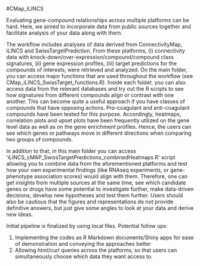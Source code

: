 #CMap_iLINCS

Evaluating gene-compound relationships across multiple platforms can be hard. Here, we aimed to incorporate data from public sources together and facilitate analysis of your data along with them.

The workflow includes analyses of data derived from ConnectivityMap, iLINCS and SwissTargetPrediction. From these platforms, (i) connectivity data with knock-down/over-expression/compound/compound class signatures, (ii) gene expression profiles, (iii) target predictions for the compounds of interests, were retrieved and analyzed. On the main folder, you can access major functions that are used throughout the workflow (see CMap_iLINCS_SwissTarget_functions.R). Inside each folder, you can also access data from the relevant databases and try out the R scripts to see how signatures from different compounds align or contrast with one another. This can become quite a useful approach if you have classes of compounds that have opposing actions. Pro-coagulant and anti-coagulant compounds have been tested for this purpose. Accordingly, heatmaps, correlation plots and upset plots have been frequently utilized on the gene level data as well as on the gene enrichment profiles. Hence, the users can see which genes or pathways move in different directions when comparing two groups of compounds.

In addition to that, in this main folder you can access 'iLINCS_cMAP_SwissTargetPredictions_combinedHeatmaps.R' script allowing you to combine data from the aforementioned platforms and test how your own experimental findings (like RNAseq experiments, or gene-phenotype association scores) would align with them. Therefore, one can get insights from multiple sources at the same time, see which candidate genes or drugs have some potential to investigate further, make data-driven decisions, develop new hypotheses and test them further. Users should also be cautious that the figures and representations do not provide definitive answers, but just give some angles to look at your data and derive new ideas.

Initial pipeline is finalized by using local files. Potential follow ups:
1) Implementing the codes as R Markdown documents/Shiny apps for ease of demonstration and conveying the approaches better
2) Allowing html/curl queries across the platforms, so that users can simultaneously choose which data they want access to.
